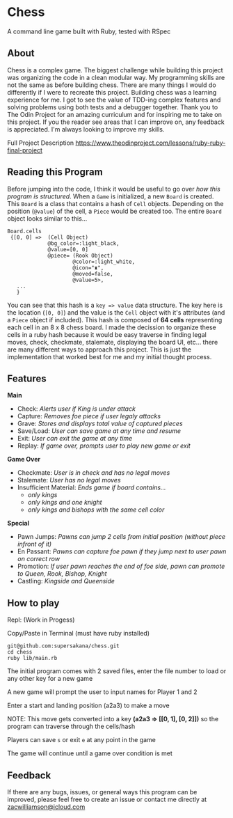 # Chess

A command line game built with Ruby, tested with RSpec

## About

Chess is a complex game. The biggest challenge while building this project was organizing the code in a clean modular way. My programming skills are not the same as before building chess. There are many things I would do differently if I were to recreate this project. Building chess was a learning experience for me. I got to see the value of TDD-ing complex features and solving problems using both tests and a debugger together. Thank you to The Odin Project for an amazing curriculum and for inspiring me to take on this project. If you the reader see areas that I can improve on, any feedback is appreciated. I'm always looking to improve my skills.

Full Project Description
https://www.theodinproject.com/lessons/ruby-ruby-final-project

## Reading this Program

Before jumping into the code, I think it would be useful to go over _how this program is structured_. When a `Game` is initialized, a new `Board` is created. This `Board` is a class that contains a hash of `Cell` objects. Depending on the position (`@value`) of the cell, a `Piece` would be created too. The entire `Board` object looks similar to this...

```
Board.cells
 {[0, 0] =>  (Cell Object)
             @bg_color=:light_black,
             @value=[0, 0]
             @piece= (Rook Object)
                     @color=:light_white,
                     @icon="♜",
                     @moved=false,
                     @value=5>,
   ...
   }
```

You can see that this hash is a `key => value` data structure. The key here is the location (`[0, 0]`) and the value is the `Cell` object with it's attributes (and a `Piece` object if included). This hash is composed of **64 cells** representing each cell in an 8 x 8 chess board. I made the decission to organize these cells in a ruby hash because it would be easy traverse in finding legal moves, check, checkmate, stalemate, displaying the board UI, etc... there are many different ways to approach this project. This is just the implementation that worked best for me and my initial thought process.

## Features

**Main**

- Check: _Alerts user if King is under attack_
- Capture: _Removes foe piece if user legaly attacks_
- Grave: _Stores and displays total value of captured pieces_
- Save/Load: _User can save game at any time and resume_
- Exit: _User can exit the game at any time_
- Replay: _If game over, prompts user to play new game or exit_

**Game Over**

- Checkmate: _User is in check and has no legal moves_
- Stalemate: _User has no legal moves_
- Insufficient Material: _Ends game if board contains..._
  - _only kings_
  - _only kings and one knight_
  - _only kings and bishops with the same cell color_

**Special**

- Pawn Jumps: _Pawns can jump 2 cells from initial position (without piece infront of it)_
- En Passant: _Pawns can capture foe pawn if they jump next to user pawn on correct row_
- Promotion: _If user pawn reaches the end of foe side, pawn can promote to Queen, Rook, Bishop, Knight_
- Castling: _Kingside and Queenside_

## How to play

Repl: (Work in Progess)

Copy/Paste in Terminal (must have ruby installed)

```
git@github.com:supersakana/chess.git
cd chess
ruby lib/main.rb
```

The initial program comes with 2 saved files, enter the file number to load or any other key for a new game

A new game will prompt the user to input names for Player 1 and 2

Enter a start and landing position (a2a3) to make a move

NOTE: This move gets converted into a key **(a2a3 => [[0, 1], [0, 2]])** so the program can traverse through the cells/hash

Players can save `s` or exit `e` at any point in the game

The game will continue until a game over condition is met

## Feedback

If there are any bugs, issues, or general ways this program can be improved, please feel free to create an issue or contact me directly at zacwilliamson@icloud.com
